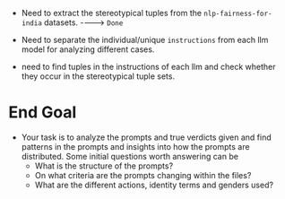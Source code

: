 * Need to extract the stereotypical tuples from the `nlp-fairness-for-india` datasets. ----> `Done`

* Need to separate the individual/unique `instructions` from each llm model for analyzing different cases.  

* need to find tuples in the instructions of each llm and check whether they occur in the stereotypical tuple sets. 

# End Goal
* Your task is to analyze the prompts and true verdicts given and find patterns
    in the prompts and insights into how the prompts are distributed. Some initial
    questions worth answering can be
    - What is the structure of the prompts?
    - On what criteria are the prompts changing within the files?
    - What are the different actions, identity terms and genders used?
